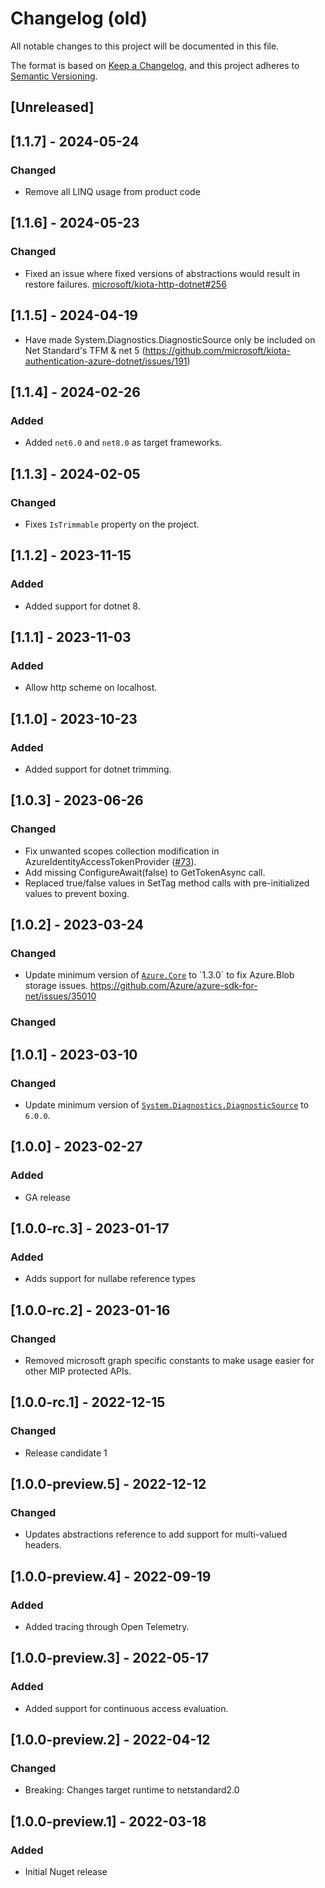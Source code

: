 # Changelog (old)

All notable changes to this project will be documented in this file.

The format is based on [Keep a Changelog](https://keepachangelog.com/en/1.0.0/),
and this project adheres to [Semantic Versioning](https://semver.org/spec/v2.0.0.html).

## [Unreleased]

## [1.1.7] - 2024-05-24

### Changed

- Remove all LINQ usage from product code

## [1.1.6] - 2024-05-23

### Changed

- Fixed an issue where fixed versions of abstractions would result in restore failures. [microsoft/kiota-http-dotnet#256](https://github.com/microsoft/kiota-http-dotnet/issues/258)

## [1.1.5] - 2024-04-19

- Have made System.Diagnostics.DiagnosticSource only be included on Net Standard's TFM & net 5 (<https://github.com/microsoft/kiota-authentication-azure-dotnet/issues/191>)

## [1.1.4] - 2024-02-26

### Added

- Added `net6.0` and `net8.0` as target frameworks.

## [1.1.3] - 2024-02-05

### Changed

- Fixes `IsTrimmable` property on the project.

## [1.1.2] - 2023-11-15

### Added

- Added support for dotnet 8.

## [1.1.1] - 2023-11-03

### Added

- Allow http scheme on localhost.

## [1.1.0] - 2023-10-23

### Added

- Added support for dotnet trimming.

## [1.0.3] - 2023-06-26

### Changed

- Fix unwanted scopes collection modification in AzureIdentityAccessTokenProvider ([#73]([https://github.com/microsoft/kiota-authentication-azure-dotnet/issues/93])).
- Add missing ConfigureAwait(false) to GetTokenAsync call.
- Replaced true/false values in SetTag method calls with pre-initialized values to prevent boxing.

## [1.0.2] - 2023-03-24

### Changed

- Update minimum version of [`Azure.Core`]([https://www.nuget.org/packages/System.Diagnostics.DiagnosticSource](https://www.nuget.org/packages/Azure.Core)) to `1.3.0` to fix Azure.Blob storage issues. <https://github.com/Azure/azure-sdk-for-net/issues/35010>

### Changed

## [1.0.1] - 2023-03-10

### Changed

- Update minimum version of [`System.Diagnostics.DiagnosticSource`](https://www.nuget.org/packages/System.Diagnostics.DiagnosticSource) to `6.0.0`.

## [1.0.0] - 2023-02-27

### Added

- GA release

## [1.0.0-rc.3] - 2023-01-17

### Added

- Adds support for nullabe reference types

## [1.0.0-rc.2] - 2023-01-16

### Changed

- Removed microsoft graph specific constants to make usage easier for other MIP protected APIs.

## [1.0.0-rc.1] - 2022-12-15

### Changed

- Release candidate 1

## [1.0.0-preview.5] - 2022-12-12

### Changed

- Updates abstractions reference to add support for multi-valued headers.

## [1.0.0-preview.4] - 2022-09-19

### Added

- Added tracing through Open Telemetry.

## [1.0.0-preview.3] - 2022-05-17

### Added

- Added support for continuous access evaluation.

## [1.0.0-preview.2] - 2022-04-12

### Changed

- Breaking: Changes target runtime to netstandard2.0

## [1.0.0-preview.1] - 2022-03-18

### Added

- Initial Nuget release
